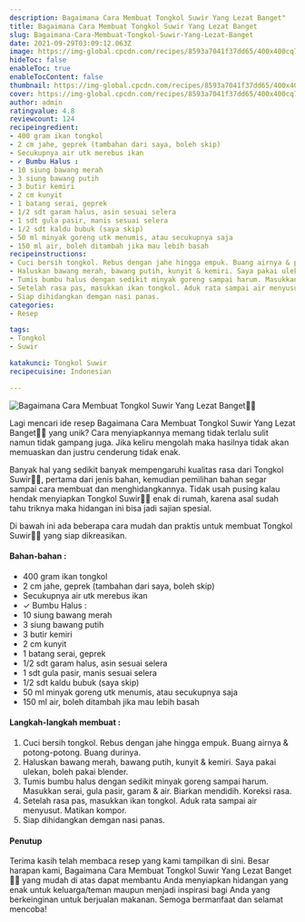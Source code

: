 ```yaml
---
description: Bagaimana Cara Membuat Tongkol Suwir Yang Lezat Banget"
title: Bagaimana Cara Membuat Tongkol Suwir Yang Lezat Banget
slug: Bagaimana-Cara-Membuat-Tongkol-Suwir-Yang-Lezat-Banget
date: 2021-09-29T03:09:12.063Z
image: https://img-global.cpcdn.com/recipes/8593a7041f37dd65/400x400cq70/photo.jpg
hideToc: false
enableToc: true
enableTocContent: false
thumbnail: https://img-global.cpcdn.com/recipes/8593a7041f37dd65/400x400cq70/photo.jpg
cover: https://img-global.cpcdn.com/recipes/8593a7041f37dd65/400x400cq70/photo.jpg
author: admin
ratingvalue: 4.8
reviewcount: 124
recipeingredient:
- 400 gram ikan tongkol
- 2 cm jahe, geprek (tambahan dari saya, boleh skip)
- Secukupnya air utk merebus ikan
- ✓ Bumbu Halus :
- 10 siung bawang merah
- 3 siung bawang putih
- 3 butir kemiri
- 2 cm kunyit
- 1 batang serai, geprek
- 1/2 sdt garam halus, asin sesuai selera
- 1 sdt gula pasir, manis sesuai selera
- 1/2 sdt kaldu bubuk (saya skip)
- 50 ml minyak goreng utk menumis, atau secukupnya saja
- 150 ml air, boleh ditambah jika mau lebih basah
recipeinstructions:
- Cuci bersih tongkol. Rebus dengan jahe hingga empuk. Buang airnya & potong-potong. Buang durinya.
- Haluskan bawang merah, bawang putih, kunyit & kemiri. Saya pakai ulekan, boleh pakai blender.
- Tumis bumbu halus dengan sedikit minyak goreng sampai harum. Masukkan serai, gula pasir, garam & air. Biarkan mendidih. Koreksi rasa.
- Setelah rasa pas, masukkan ikan tongkol. Aduk rata sampai air menyusut. Matikan kompor.
- Siap dihidangkan demgan nasi panas.
categories:
- Resep

tags:
- Tongkol
- Suwir

katakunci: Tongkol Suwir
recipecuisine: Indonesian

---
```


![Bagaimana Cara Membuat Tongkol Suwir Yang Lezat Banget👩‍🍳](https://img-global.cpcdn.com/recipes/8593a7041f37dd65/400x400cq70/photo.jpg)

Lagi mencari ide resep Bagaimana Cara Membuat Tongkol Suwir Yang Lezat Banget👩‍🍳 yang unik? Cara menyiapkannya memang tidak terlalu sulit namun tidak gampang juga. Jika keliru mengolah maka hasilnya tidak akan memuaskan dan justru cenderung tidak enak.

Banyak hal yang sedikit banyak mempengaruhi kualitas rasa dari Tongkol Suwir👩‍🍳, pertama dari jenis bahan, kemudian pemilihan bahan segar sampai cara membuat dan menghidangkannya. Tidak usah pusing kalau hendak menyiapkan Tongkol Suwir👩‍🍳 enak di rumah, karena asal sudah tahu triknya maka hidangan ini bisa jadi sajian spesial.

Di bawah ini ada beberapa cara mudah dan praktis untuk membuat Tongkol Suwir👩‍🍳 yang siap dikreasikan.

<!--inarticleads1-->

#### Bahan-bahan :

- 400 gram ikan tongkol
- 2 cm jahe, geprek (tambahan dari saya, boleh skip)
- Secukupnya air utk merebus ikan
- ✓ Bumbu Halus :
- 10 siung bawang merah
- 3 siung bawang putih
- 3 butir kemiri
- 2 cm kunyit
- 1 batang serai, geprek
- 1/2 sdt garam halus, asin sesuai selera
- 1 sdt gula pasir, manis sesuai selera
- 1/2 sdt kaldu bubuk (saya skip)
- 50 ml minyak goreng utk menumis, atau secukupnya saja
- 150 ml air, boleh ditambah jika mau lebih basah

<!--inarticleads2-->

#### Langkah-langkah membuat :

1. Cuci bersih tongkol. Rebus dengan jahe hingga empuk. Buang airnya & potong-potong. Buang durinya.
1. Haluskan bawang merah, bawang putih, kunyit & kemiri. Saya pakai ulekan, boleh pakai blender.
1. Tumis bumbu halus dengan sedikit minyak goreng sampai harum. Masukkan serai, gula pasir, garam & air. Biarkan mendidih. Koreksi rasa.
1. Setelah rasa pas, masukkan ikan tongkol. Aduk rata sampai air menyusut. Matikan kompor.
1. Siap dihidangkan demgan nasi panas.

#### Penutup

Terima kasih telah membaca resep yang kami tampilkan di sini. Besar harapan kami, Bagaimana Cara Membuat Tongkol Suwir Yang Lezat Banget👩‍🍳 yang mudah di atas dapat membantu Anda menyiapkan hidangan yang enak untuk keluarga/teman maupun menjadi inspirasi bagi Anda yang berkeinginan untuk berjualan makanan. Semoga bermanfaat dan selamat mencoba!